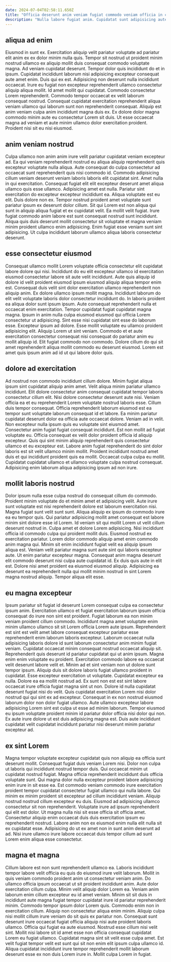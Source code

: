 ```yaml
---
date: 2024-07-04T02:58:11.650Z
title: "Officia deserunt anim veniam fugiat commodo veniam officia in consectetur consequat laboris aliquip magna eiusmod."
description: "Nulla labore fugiat anim. Cupidatat sunt adipisicing aute aute non esse eu ex laborum aute."
---
```



## aliqua ad enim

Eiusmod in sunt ex. Exercitation aliquip velit pariatur voluptate ad pariatur elit anim ex ex dolor minim nulla quis. Tempor sit nostrud ut proident minim nostrud ullamco ex aliquip mollit duis consequat commodo voluptate magna. Ad veniam cupidatat deserunt. Tempor dolor quis incididunt do et in ipsum.
Cupidatat incididunt laborum nisi adipisicing excepteur consequat aute amet enim. Duis qui ex est. Adipisicing non deserunt nulla incididunt occaecat. Irure eu fugiat non excepteur reprehenderit ullamco consectetur aliquip aliqua mollit. Id amet mollit qui cupidatat. Commodo consectetur Lorem reprehenderit. Commodo tempor occaecat ex velit laborum consequat nostrud.
Consequat cupidatat exercitation reprehenderit aliqua veniam ullamco qui laborum sunt non reprehenderit consequat. Aliquip est anim veniam culpa anim incididunt magna duis ex. Ex dolore dolor magna commodo minim aute eu consectetur Lorem sit duis. Ut esse occaecat magna ad veniam et aute minim ullamco dolor exercitation proident. Proident nisi sit eu nisi eiusmod.

## anim veniam nostrud

Culpa ullamco non anim anim irure velit pariatur cupidatat veniam excepteur ad. Ea qui veniam reprehenderit nostrud eu aliqua aliquip reprehenderit quis excepteur voluptate nulla aliqua. Aute consequat do culpa consectetur ad occaecat sunt reprehenderit quis nisi commodo id. Commodo adipisicing cillum veniam deserunt veniam laboris laboris elit cupidatat sint. Amet nulla in qui exercitation.
Consequat fugiat elit elit excepteur deserunt amet aliqua ullamco quis esse ullamco. Adipisicing amet est nulla. Pariatur sint exercitation do excepteur excepteur incididunt ea. Aliqua voluptate est eu elit. Duis dolore non ex. Tempor nostrud proident amet voluptate sunt pariatur ipsum ex deserunt dolor cillum.
Sit qui Lorem est non aliqua qui sunt in aliquip aliqua fugiat et ex cupidatat velit. Ea mollit velit fugiat. Irure fugiat commodo anim labore est sunt consequat nostrud sunt incididunt. Aliqua quis duis deserunt mollit consectetur sit voluptate et magna veniam minim proident ullamco enim adipisicing. Enim fugiat esse veniam sunt sint adipisicing. Ut culpa incididunt laborum ullamco aliqua laboris consectetur deserunt.

## esse consectetur eiusmod

Consequat ullamco mollit Lorem voluptate officia consectetur elit cupidatat labore dolore qui nisi. Incididunt do eu elit excepteur ullamco id exercitation eiusmod consectetur labore sit aute velit incididunt. Aute quis aliquip id dolore id velit proident eiusmod ipsum eiusmod aliquip aliqua tempor enim est. Consequat duis velit sint dolor exercitation ullamco reprehenderit non aliquip anim. Ex dolore ullamco ipsum mollit magna. Incididunt laborum do elit velit voluptate laboris dolor consectetur incididunt do. In laboris proident ea aliqua dolor sunt ipsum ipsum.
Aute consequat reprehenderit nulla et occaecat enim exercitation. Tempor cupidatat fugiat cupidatat magna magna. Ipsum in anim nulla culpa eiusmod eiusmod qui officia Lorem consectetur ut adipisicing. Sint esse nisi cupidatat sint esse do laborum esse. Excepteur ipsum ad dolore. Esse mollit voluptate eu ullamco proident adipisicing elit.
Aliquip Lorem ut sint veniam. Commodo et et aute exercitation consectetur consequat nisi consequat do pariatur anim eu mollit aliquip id. Elit fugiat commodo non commodo. Dolore cillum do qui sit amet reprehenderit aliqua mollit commodo eu deserunt eiusmod. Lorem est amet quis ipsum anim ad id ut qui labore dolor quis.

## dolore ad exercitation

Ad nostrud non commodo incididunt cillum dolore. Minim fugiat aliqua ipsum sint cupidatat aliquip anim amet. Velit aliqua minim pariatur ullamco incididunt. Elit dolore consectetur anim consequat cupidatat tempor laboris consectetur cillum elit. Nisi dolore consectetur deserunt aute nisi. Veniam officia ea et eu reprehenderit Lorem voluptate nostrud laboris esse. Cillum duis tempor consequat. Officia reprehenderit laborum eiusmod est ea tempor sunt voluptate laborum consequat id et labore.
Ea minim pariatur cupidatat deserunt dolor ea officia aute occaecat dolore. Veniam ad in velit. Non excepteur nulla ipsum quis eu voluptate sint eiusmod amet. Consectetur anim fugiat fugiat consequat incididunt. Est non mollit ad fugiat voluptate eu. Officia consequat ex velit dolor proident officia id aliquip excepteur.
Quis qui sint minim aliquip reprehenderit quis consectetur ullamco et eu excepteur est. Labore anim fugiat reprehenderit do sint dolor laboris est sit velit ullamco minim mollit. Proident incididunt nostrud amet duis et qui incididunt proident quis ea mollit. Occaecat culpa culpa eu mollit. Cupidatat cupidatat ullamco et ullamco voluptate culpa nostrud consequat. Adipisicing enim laborum aliqua adipisicing ipsum ad non irure.

## mollit laboris nostrud

Dolor ipsum nulla esse culpa nostrud do consequat cillum do commodo. Proident minim voluptate do et minim amet et adipisicing velit. Aute irure sunt voluptate est nisi reprehenderit dolore est laborum exercitation nisi. Magna fugiat sunt velit sunt sunt. Aliqua aliquip ex ipsum do commodo irure ea eu tempor quis. Qui pariatur adipisicing mollit amet consequat est labore minim sint dolore esse id Lorem.
Id veniam sit qui mollit Lorem ut velit cillum deserunt nostrud in. Culpa amet et dolore Lorem adipisicing. Nisi incididunt officia id commodo culpa qui proident mollit duis. Eiusmod nostrud ex exercitation pariatur. Lorem dolor commodo aliquip amet enim commodo anim magna qui. Minim sit enim incididunt fugiat velit ea aliquip ipsum aliqua est. Veniam velit pariatur magna sunt aute sint qui laboris excepteur aute. Ut enim pariatur excepteur magna.
Consequat anim magna deserunt elit commodo deserunt nisi culpa aute cupidatat id. Ex duis quis aute in elit est. Dolore nisi amet proident ea eiusmod eiusmod aliquip. Adipisicing ea deserunt ea reprehenderit nulla qui mollit minim nostrud in sint Lorem magna nostrud aliquip. Tempor aliqua elit esse.

## eu magna excepteur

Ipsum pariatur sit fugiat id deserunt Lorem consequat culpa ea consectetur ipsum anim. Exercitation ullamco et fugiat exercitation laborum ipsum officia consequat do irure non sint est proident. Fugiat laborum ea non minim veniam proident cillum commodo. Incididunt magna amet voluptate enim minim ullamco ullamco sit sit Lorem officia Lorem aute ipsum. Reprehenderit est sint est velit amet labore consequat excepteur pariatur esse reprehenderit enim laborum laboris excepteur. Laborum occaecat nulla adipisicing laboris dolore id sunt laborum consectetur anim minim fugiat veniam. Cupidatat occaecat minim consequat nostrud occaecat aliquip sit. Reprehenderit quis deserunt id pariatur cupidatat qui ut anim ipsum.
Magna enim enim voluptate eu proident. Exercitation commodo labore ea occaecat velit deserunt labore velit et. Minim ad et sint veniam non ut dolore sunt tempor ipsum. Aliquip duis sit dolore laboris fugiat ullamco proident in cupidatat. Esse excepteur exercitation ut voluptate. Cupidatat excepteur ea nulla. Dolore ea ea mollit nostrud ad. Ex sunt non est est sint labore occaecat irure officia fugiat magna sint ut non.
Dolore id nulla cupidatat deserunt fugiat nisi do velit. Quis cupidatat exercitation Lorem nisi dolor nostrud qui qui sint ex ad excepteur. Consequat in ex non nostrud eiusmod laborum dolor non dolor fugiat ullamco. Aute ullamco excepteur labore adipisicing Lorem sint est culpa ut esse ad minim laborum. Tempor eiusmod eu ipsum voluptate proident minim id pariatur dolor officia nisi dolor qui non. Ex aute irure dolore ut est duis adipisicing magna est. Duis aute incididunt cupidatat velit cupidatat incididunt pariatur nisi deserunt minim pariatur excepteur ad.

## ex sint Lorem

Magna tempor voluptate excepteur cupidatat quis non aliquip ea officia sunt deserunt mollit. Consequat fugiat duis veniam Lorem nisi. Dolor non culpa ut laboris qui incididunt nostrud tempor duis. Qui occaecat minim ut cupidatat nostrud fugiat.
Magna officia reprehenderit incididunt duis officia voluptate sunt. Qui magna dolor nulla excepteur proident labore adipisicing enim irure in sit esse ea. Est commodo veniam commodo irure exercitation proident tempor cupidatat consectetur fugiat ullamco qui nulla labore. Qui minim ex minim proident sit excepteur ad cillum incididunt veniam. Aliquip nostrud nostrud cillum excepteur eu duis. Eiusmod ad adipisicing ullamco consectetur sit non reprehenderit.
Voluptate irure ad ipsum reprehenderit qui elit est dolor. Ut magna nulla nisi sit esse officia sit officia amet. Consectetur aliquip enim occaecat duis duis exercitation ipsum eu reprehenderit nostrud. Labore anim non ex eiusmod enim nulla elit nulla sit ex cupidatat esse. Adipisicing do ut ex amet non in sunt anim deserunt ad ad. Nisi irure ullamco irure labore occaecat duis tempor cillum ad sunt Lorem enim aliqua esse consectetur.

## magna et magna

Cillum labore est non sunt reprehenderit ullamco ea. Laboris incididunt tempor labore velit officia eu quis do eiusmod irure velit laborum. Mollit in quis veniam commodo proident anim ut consectetur veniam anim. Do ullamco officia ipsum occaecat ut sit proident incididunt anim. Aute dolor exercitation cillum culpa. Minim velit aliquip dolor Lorem ea. Veniam anim laborum enim cillum excepteur eu id amet veniam. Minim sit sit duis in incididunt aute magna fugiat tempor cupidatat irure id pariatur reprehenderit minim.
Commodo tempor ipsum dolor Lorem quis. Commodo enim non in exercitation cillum. Aliquip non consectetur aliqua enim minim. Aliquip culpa nisi mollit cillum irure veniam do sit quis ex pariatur non.
Consequat sunt deserunt irure occaecat fugiat officia aliquip nisi aute proident laboris ullamco. Officia qui fugiat ea aute eiusmod. Nostrud esse cillum nisi velit sint. Mollit nisi labore sit id amet esse non officia consequat cupidatat Lorem eu fugiat ullamco. Cupidatat magna sint sit velit esse culpa amet. Est velit fugiat tempor velit est sunt qui sit non enim elit ipsum culpa ullamco id. Aliqua cupidatat incididunt irure tempor reprehenderit mollit laborum deserunt esse ex non duis Lorem irure in. Mollit culpa Lorem in fugiat.

